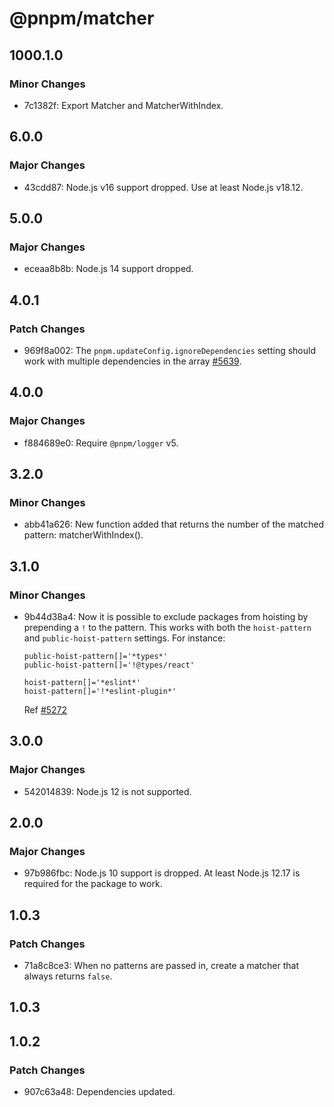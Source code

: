 # @pnpm/matcher

## 1000.1.0

### Minor Changes

- 7c1382f: Export Matcher and MatcherWithIndex.

## 6.0.0

### Major Changes

- 43cdd87: Node.js v16 support dropped. Use at least Node.js v18.12.

## 5.0.0

### Major Changes

- eceaa8b8b: Node.js 14 support dropped.

## 4.0.1

### Patch Changes

- 969f8a002: The `pnpm.updateConfig.ignoreDependencies` setting should work with multiple dependencies in the array [#5639](https://github.com/pnpm/pnpm/issues/5639).

## 4.0.0

### Major Changes

- f884689e0: Require `@pnpm/logger` v5.

## 3.2.0

### Minor Changes

- abb41a626: New function added that returns the number of the matched pattern: matcherWithIndex().

## 3.1.0

### Minor Changes

- 9b44d38a4: Now it is possible to exclude packages from hoisting by prepending a `!` to the pattern. This works with both the `hoist-pattern` and `public-hoist-pattern` settings. For instance:

  ```
  public-hoist-pattern[]='*types*'
  public-hoist-pattern[]='!@types/react'

  hoist-pattern[]='*eslint*'
  hoist-pattern[]='!*eslint-plugin*'
  ```

  Ref [#5272](https://github.com/pnpm/pnpm/issues/5272)

## 3.0.0

### Major Changes

- 542014839: Node.js 12 is not supported.

## 2.0.0

### Major Changes

- 97b986fbc: Node.js 10 support is dropped. At least Node.js 12.17 is required for the package to work.

## 1.0.3

### Patch Changes

- 71a8c8ce3: When no patterns are passed in, create a matcher that always returns `false`.

## 1.0.3

## 1.0.2

### Patch Changes

- 907c63a48: Dependencies updated.

